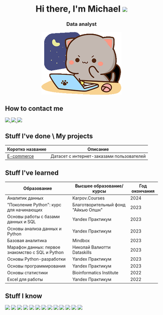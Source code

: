 <h1 align="center">Hi there, I'm Michael
<img src="https://github.com/blackcater/blackcater/raw/main/images/Hi.gif" height="32"/></h1>
<h3 align="center">Data analyst</h3>

<p align="center">
  <img src="peach-goma-pc-night-keyboard-smashing.gif" alt="cute_cat_doing_stuff">
</p>


## How to contact me
<p align='left'>
   <a href="https://t.me/Meursaul">
       <img src="https://img.shields.io/badge/Telegram-2CA5E0?style=for-the-badge&logo=telegram&logoColor=white"/>
   </a>
   <a href="mailto:podmarevmihalm@gmail.com">
       <img src="https://img.shields.io/badge/Email-D14836?style=for-the-badge&logo=gmail&logoColor=white"/>
   </a>
   <a href="https://spb.hh.ru/resume/025aeeeeff0c4e290b0039ed1f4333564d3768">
       <img src="https://img.shields.io/badge/HeadHunter-990000?style=for-the-badge&logo=hh&logoColor=white"/>
   </a>
</p>

  ## Stuff I've done \ My projects
| Коротко название | Описание |
|-------------|---------------------------|
|  <a href="https://github.com/Shamee69/E_commerce_Project" target="_blank">E-commerce</a>  | Датасет с интернет-заказами пользователей |

  ## Stuff I've learned

| Образование | Высшее образование/курсы | Год окончания |
|-------------|---------------------------|---------------|
| Аналитик данных | Karpov.Courses | 2024 |
| "Поколение Python": курс для начинающих | Благотворительный фонд "Айкью Опшн" | 2023 |
| Основы работы с базами данных и SQL | Yandex Практикум | 2023 |
| Основы анализа данных и Python | Yandex Практикум | 2023 |
| Базовая аналитика | Mindbox | 2023 |
| Марафон данных: первое знакомство с SQL и Python | Николай Валиотти Dataskills | 2023 |
| Основы Python-разработки | Yandex Практикум | 2023 |
| Основы программирования | Yandex Практикум | 2023 |
| Основы статистики | Bioinformatics Institute | 2022 |
| Excel для работы | Yandex Практикум | 2022 |

## Stuff I know
<p align='left'>
   <img src="https://img.shields.io/badge/Python-3776AB?style=for-the-badge&logo=python&logoColor=white"/>
   <img src="https://img.shields.io/badge/Jupyter-F37626?style=for-the-badge&logo=jupyter&logoColor=white"/>
   <img src="https://img.shields.io/badge/Clickhouse-FCC624?style=for-the-badge&logo=clickhouse&logoColor=white"/>
   <img src="https://img.shields.io/badge/PostgreSQL-336791?style=for-the-badge&logo=postgresql&logoColor=white"/>
   <img src="https://img.shields.io/badge/MySQL-4479A1?style=for-the-badge&logo=mysql&logoColor=white"/>
   <img src="https://img.shields.io/badge/SQL-4479A1?style=for-the-badge&logo=amazon-dynamodb&logoColor=white"/>
   <img src="https://img.shields.io/badge/Redash-F80000?style=for-the-badge&logo=redash&logoColor=white"/>
   <img src="https://img.shields.io/badge/Tabix-FF6F00?style=for-the-badge&logo=tabix&logoColor=white"/>
   <img src="https://img.shields.io/badge/Excel-217346?style=for-the-badge&logo=microsoft-excel&logoColor=white"/>
   <img src="https://img.shields.io/badge/GIT-F05032?style=for-the-badge&logo=git&logoColor=white"/>
   <img src="https://img.shields.io/badge/Airflow-017CEE?style=for-the-badge&logo=apache-airflow&logoColor=white"/>
   <img src="https://img.shields.io/badge/Tableau-E97627?style=for-the-badge&logo=tableau&logoColor=white"/>
   <img src="https://img.shields.io/badge/English%20Fluent-0077B5?style=for-the-badge&logo=english&logoColor=white"/>
</p>



   </a>
</div>
